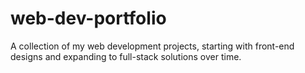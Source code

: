 # web-dev-portfolio
A collection of my web development projects, starting with front-end designs and expanding to full-stack solutions over time.
